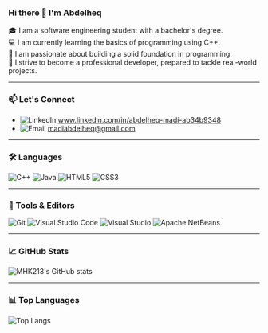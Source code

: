 ### Hi there 👋 I'm Abdelheq

🎓 I am a software engineering student with a bachelor's degree.<br>
💻 I am currently learning the basics of programming using C++.<br>
🧠 I am passionate about building a solid foundation in programming.<br>
🚀 I strive to become a professional developer, prepared to tackle real-world projects.<br>

---

### 📫 Let's Connect
- ![LinkedIn](https://img.shields.io/badge/-LinkedIn-blue?style=flat-square&logo=linkedin&logoColor=white) www.linkedin.com/in/abdelheq-madi-ab34b9348 <br>
- ![Email](https://img.shields.io/badge/-Email-D14836?style=flat-square&logo=gmail&logoColor=white) madiabdelheq@gmail.com <br>

---

### 🛠️ Languages
![C++](https://img.shields.io/badge/-C++-00599C?style=flat-square&logo=c%2b%2b&logoColor=white)
![Java](https://img.shields.io/badge/-Java-007396?style=flat-square&logo=java&logoColor=white)
![HTML5](https://img.shields.io/badge/-HTML5-E34F26?style=flat-square&logo=html5&logoColor=white)
![CSS3](https://img.shields.io/badge/-CSS3-1572B6?style=flat-square&logo=css3&logoColor=white)

---

### 🧰 Tools & Editors
![Git](https://img.shields.io/badge/-Git-F05032?style=flat-square&logo=git&logoColor=white)
![Visual Studio Code](https://img.shields.io/badge/-VS%20Code-007ACC?style=flat-square&logo=visual-studio-code&logoColor=white)
![Visual Studio](https://img.shields.io/badge/-Visual%20Studio-5C2D91?style=flat-square&logo=visual-studio&logoColor=white)
![Apache NetBeans](https://img.shields.io/badge/-NetBeans-1B6AC6?style=flat-square&logo=apachenetbeanside&logoColor=white)

---

### 📈 GitHub Stats
![MHK213's GitHub stats](https://github-readme-stats.vercel.app/api?username=MHK213&show_icons=true&hide_title=true&theme=default) <br>

---

### 📊 Top Languages
![Top Langs](https://github-readme-stats.vercel.app/api/top-langs/?username=MHK213&layout=compact&theme=default)

